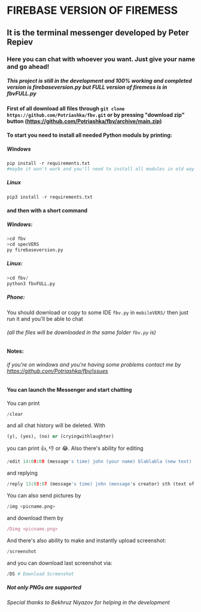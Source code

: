 # FIREBASE VERSION OF FIREMESS
## It is the terminal messenger developed by Peter Repiev
### Here you can chat with whoever you want. Just give your name and go ahead!
##### This project is still in the development and 100% working and completed version is firebaseversion.py but FULL version of firemess is in fbvFULL.py
#### First of all download all files through ```git clone https://github.com/Potriashka/fbv.git``` or by pressing "download zip" button (https://github.com/Potriashka/fbv/archive/main.zip)
#### To start you need to install all needed Python moduls by printing:
##### Windows
```python
pip install -r requirements.txt
#maybe it won't work and you'll need to install all modules in old way
```
##### Linux
```python
pip3 install -r requirements.txt
```
#### and then with a short command
##### Windows:
```python
>cd fbv
>cd specVERS
py firebaseversion.py
```
##### Linux:
```python
>cd fbv/
python3 fbvFULL.py
```
##### Phone:
You should download or copy to some IDE ```fbv.py``` in ```mobileVERS/``` then just run it and you'll be able to chat
###### (all the files will be downloaded in the same folder ```fbv.py``` is)
#### Notes: 
###### if you're on windows and you're having some problems contact me by https://github.com/Potriashka/fbv/issues 
#### You can launch the Messenger and start chatting
You can print
```python
/clear
```
and all chat history will be deleted.
With
```python
(y), (yes), (no) or (cryingwithlaughter)
```
you can print 👍, 👎 or 😂.
Also there's ability for editing
```python
/edit 14:08:08 (message's time) john (your name) blablabla (new text)
```
and replying
```python
/reply 13:03:07 (message's time) john (message's creator) sth (text of a message)
```
You can also send pictures by
```python
/img <picname.png>
```
and download them by
```javascript
/Dimg <picname.png>
```
And there's also ability to make and instantly upload screenshot:
```python
/screenshot
```
and you can download last screenshot via:
```python
/DS # Download Screenshot
```
##### Not only PNGs are supported
###### Special thanks to Bekhruz Niyazov for helping in the development
